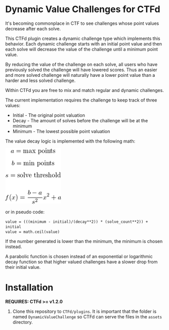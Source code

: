 # Dynamic Value Challenges for CTFd

It's becoming commonplace in CTF to see challenges whose point values decrease
after each solve.

This CTFd plugin creates a dynamic challenge type which implements this
behavior. Each dynamic challenge starts with an initial point value and then
each solve will decrease the value of the challenge until a minimum point value.

By reducing the value of the challenge on each solve, all users who have previously
solved the challenge will have lowered scores. Thus an easier and more solved
challenge will naturally have a lower point value than a harder and less solved
challenge.

Within CTFd you are free to mix and match regular and dynamic challenges.

The current implementation requires the challenge to keep track of three values:

- Initial - The original point valuation
- Decay - The amount of solves before the challenge will be at the minimum
- Minimum - The lowest possible point valuation

The value decay logic is implemented with the following math:

<!--
$$a=\textrm{max points}$$
$$b=\textrm{min points}$$
$$s=\textrm{solve threshold}$$

$$f(x)=\frac{b-a}{s^{2}}x^{2}+a$$
-->

![](https://raw.githubusercontent.com/CTFd/DynamicValueChallenge/master/function.png)

or in pseudo code:

```
value = (((minimum - initial)/(decay**2)) * (solve_count**2)) + initial
value = math.ceil(value)
```

If the number generated is lower than the minimum, the minimum is chosen
instead.

A parabolic function is chosen instead of an exponential or logarithmic decay function
so that higher valued challenges have a slower drop from their initial value.

# Installation

**REQUIRES: CTFd >= v1.2.0**

1. Clone this repository to `CTFd/plugins`. It is important that the folder is
   named `DynamicValueChallenge` so CTFd can serve the files in the `assets`
   directory.
